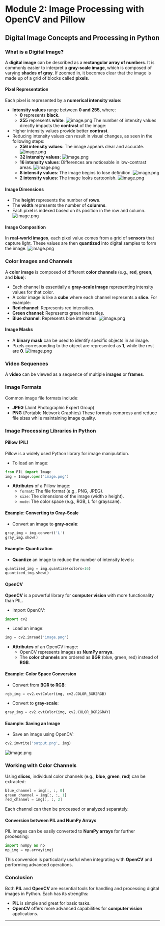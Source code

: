 

# Module 2: Image Processing with OpenCV and Pillow
## Digital Image Concepts and Processing in Python
### What is a Digital Image?
A **digital image** can be described as a **rectangular array of numbers**. It is commonly easier to interpret a **gray-scale image**, which is composed of varying **shades of gray**. If zoomed in, it becomes clear that the image is made up of a grid of blocks called **pixels**.
#### Pixel Representation
Each pixel is represented by a **numerical intensity value**:
- **Intensity values** range between **0 and 255**, where:
	- **0** represents **black**.
	- **255** represents **white**.
![image.png](https://prod-files-secure.s3.us-west-2.amazonaws.com/03e82b26-cccb-4906-bb56-adabcbdc0655/fa1bb4aa-313a-44c2-a7b3-7fa4a8432b08/image.png?X-Amz-Algorithm=AWS4-HMAC-SHA256&X-Amz-Content-Sha256=UNSIGNED-PAYLOAD&X-Amz-Credential=ASIAZI2LB466UBZKWU4E%2F20250202%2Fus-west-2%2Fs3%2Faws4_request&X-Amz-Date=20250202T071235Z&X-Amz-Expires=3600&X-Amz-Security-Token=IQoJb3JpZ2luX2VjEN%2F%2F%2F%2F%2F%2F%2F%2F%2F%2F%2FwEaCXVzLXdlc3QtMiJIMEYCIQCytD%2B6ycMkKUTUdv%2F1%2F65L4oASICPuJe5cZ4KncdfXxwIhALOOUJYOUjzTnlWFR2g%2B1RikHEpbfHPBrREZKd1%2FO3XXKogECOf%2F%2F%2F%2F%2F%2F%2F%2F%2F%2FwEQABoMNjM3NDIzMTgzODA1IgxFte2Ca2TIg8GQ0Qkq3ANU0wrikaso9zGpyubryvrwIs1L%2B7itK2LzrbcI3GNnkEdiBkEk39EM05%2BzNCAkBD8%2FpendWuo0zSK1oQV6nXAW1i578beyv9cdX6qb8SXAZtIkRjuLjDES3VilpoJYDJ%2FKd5KLZMpPIZRm20Qmy9O5Fw7rfjFThM9mnTaCeps5cTK7Ht4Ou9CVLI6U0ykGAJtu%2F65b%2BkeLDXMWbS33W3bqNyk80yyWsqtH7W1Dlrf5%2FYKF4qY5kQIlw0ZZFuzhhNprdES11BGMGqvx8QnqLbYcLTFTKCmnYhAAAx9dYIBBtCLipvvHZaTHbhbMSc2QavxR6xphDSx%2BPlU0VeEtecWbtFlf54Y3LJ4pzA4H9R8DDkkP9CyFEbru1Vr5atIjWWKfTzV6n%2F39qweBUGiOvtxkXLfxWZsz%2Bfg6mlLnmw3qBmH40nMTcK5OW7%2ByfyVwbCyaLkL%2FKuDUoKRL3pTm51SO2qEUgRC87bXeWJNIs%2BQWBgDQ8pP6988UGywIXGSCxsTwqpMLbjYawa1Aice8WbmtPRiQhk2DNFolcpLb5O80T6Ctv9voEIcHUVQAzLNwHkDY5fTK7QxeWLsPnAKUhQ8XDTj7EpEbBXcFqymdsqdE2vKlIB5T9X4W8nZ8ujClnPy8BjqkAaOnxG6ra4DAaGyrWykZEq0GccJj%2B9e84mJsiCZb%2B4jlc4%2FzED%2FbK2SNnC8svT%2F%2FoFYkamY0gVa1hY22a0iQENAGW%2FUiuTGeV3qHPYIxADDKgw2Stx22bFXX%2FD58sHIAwsAYoxJAvrOkoAsrp8MHPHgsJ%2F9rh9PvL%2Bpah91SGfknilpYL%2FCh6zdP6B4QhXZqCHXPQvn00l4HG5fDSVlwfrihDul%2B&X-Amz-Signature=42222a73770831790f9836723d31ee3aa1588e7acea1084e8897e45435ce02a2&X-Amz-SignedHeaders=host&x-id=GetObject)
The number of intensity values directly impacts the **contrast** of the image:
- Higher intensity values provide better **contrast**.
- Reducing intensity values can result in visual changes, as seen in the following steps:
	- **256 intensity values**: The image appears clear and accurate.
![image.png](https://prod-files-secure.s3.us-west-2.amazonaws.com/03e82b26-cccb-4906-bb56-adabcbdc0655/0de7dfb4-99dc-4b87-8932-5165b3c3b775/image.png?X-Amz-Algorithm=AWS4-HMAC-SHA256&X-Amz-Content-Sha256=UNSIGNED-PAYLOAD&X-Amz-Credential=ASIAZI2LB466ZFMJAX24%2F20250202%2Fus-west-2%2Fs3%2Faws4_request&X-Amz-Date=20250202T071236Z&X-Amz-Expires=3600&X-Amz-Security-Token=IQoJb3JpZ2luX2VjEN7%2F%2F%2F%2F%2F%2F%2F%2F%2F%2FwEaCXVzLXdlc3QtMiJIMEYCIQDgE%2Bv09WucupPjsd3e0UH2%2FAxHH1jjP6amSNqWX7q3OQIhANrwscoglPYLRmRM0bliLFbDn6%2F2hmEA7lLdFe5wkO%2BlKogECOf%2F%2F%2F%2F%2F%2F%2F%2F%2F%2FwEQABoMNjM3NDIzMTgzODA1Igy%2FW%2F75KKziNkYKnU0q3ANLjpHph4CTcv63VzJ%2BqmdTHgvj%2BrkeAQFbOla85nKl%2FTnBLPTK1F%2FxGR4dHsGvQmME17C%2Bf8XPXPi5yXgwdQnhOT2slNyL54uHn0oDaxx7XMWGM2Dhgja9M%2FaElYx1ts72Tt9BzJDQIslXya43%2FegtXXwPTLk7TBtwI%2BcvxQJn0LMx54qjD1nGGNcBoOIYzyCcZnm89LwxdKdmVsa8gkTSYSCXwJ87oIKiglGNKVIHY%2FADmGPRYfvnAFSqDDgF8so7eQyITWlMg%2FVI%2Fe1LzoolIlm2OZzXIseIVQWUkX%2Bw3kjxMDEucCD6mkSgwxyJEaAVpKBJyAjFo4v%2Fx1k%2B3QtjMC2WAVdrkjRE4L69o%2F74c1WpToVp1g4SD0xXKIyAgzqXjCpge1lZKwf%2FE7%2FM%2FbobNs2Glohy3SagLil7A2qNTT5nnQBDZy8mUnaDTZ%2FYVwDxBeZhJa2KeKEW4ZOLkxTYOUeghHN5mUAlcNao7TxyimpMzYK2GMT%2FfNfHJWIxY0Ew17%2FtA9SAZtAnQ4yHaWhUvIsWMASHOXdAaJCQaCKInF%2FIzQPcwOSfmcAwmsPc5YjECgJFqnXIwB%2Bovb%2B1fT8Id4C1RIbfvfTYfGDRdUIDGksNXMwTLiZTZh3iyjCInPy8BjqkAXDYLv8IL8K%2FGOOpNkAoumGxQ9z0poLNSfvVbR32eg0A8FO4oysP94XeLhr0cDq7R2qna%2BzuOVTQHmkL1Qls8zqza4Yiz83AI%2BX3wz47YDf1yiN42yqaSrxmqG%2FoAEJG81U1dIyE5wu%2FrdYNfumml4yKCLpi%2BrD79%2BEqK%2B6LLcI8SX%2B9h6U7udnkI7CkLvPFITkNldYcldNy1U%2FqJlIx3ON8tUQN&X-Amz-Signature=14b451f314ea8ec91b08e16efe4c83db1fee53014e95d96daf8e94602dffec06&X-Amz-SignedHeaders=host&x-id=GetObject)
	- **32 intensity values:**
![image.png](https://prod-files-secure.s3.us-west-2.amazonaws.com/03e82b26-cccb-4906-bb56-adabcbdc0655/7eb81f08-b190-4c5a-ba2b-2a498a15b2c4/image.png?X-Amz-Algorithm=AWS4-HMAC-SHA256&X-Amz-Content-Sha256=UNSIGNED-PAYLOAD&X-Amz-Credential=ASIAZI2LB466ZFMJAX24%2F20250202%2Fus-west-2%2Fs3%2Faws4_request&X-Amz-Date=20250202T071236Z&X-Amz-Expires=3600&X-Amz-Security-Token=IQoJb3JpZ2luX2VjEN7%2F%2F%2F%2F%2F%2F%2F%2F%2F%2FwEaCXVzLXdlc3QtMiJIMEYCIQDgE%2Bv09WucupPjsd3e0UH2%2FAxHH1jjP6amSNqWX7q3OQIhANrwscoglPYLRmRM0bliLFbDn6%2F2hmEA7lLdFe5wkO%2BlKogECOf%2F%2F%2F%2F%2F%2F%2F%2F%2F%2FwEQABoMNjM3NDIzMTgzODA1Igy%2FW%2F75KKziNkYKnU0q3ANLjpHph4CTcv63VzJ%2BqmdTHgvj%2BrkeAQFbOla85nKl%2FTnBLPTK1F%2FxGR4dHsGvQmME17C%2Bf8XPXPi5yXgwdQnhOT2slNyL54uHn0oDaxx7XMWGM2Dhgja9M%2FaElYx1ts72Tt9BzJDQIslXya43%2FegtXXwPTLk7TBtwI%2BcvxQJn0LMx54qjD1nGGNcBoOIYzyCcZnm89LwxdKdmVsa8gkTSYSCXwJ87oIKiglGNKVIHY%2FADmGPRYfvnAFSqDDgF8so7eQyITWlMg%2FVI%2Fe1LzoolIlm2OZzXIseIVQWUkX%2Bw3kjxMDEucCD6mkSgwxyJEaAVpKBJyAjFo4v%2Fx1k%2B3QtjMC2WAVdrkjRE4L69o%2F74c1WpToVp1g4SD0xXKIyAgzqXjCpge1lZKwf%2FE7%2FM%2FbobNs2Glohy3SagLil7A2qNTT5nnQBDZy8mUnaDTZ%2FYVwDxBeZhJa2KeKEW4ZOLkxTYOUeghHN5mUAlcNao7TxyimpMzYK2GMT%2FfNfHJWIxY0Ew17%2FtA9SAZtAnQ4yHaWhUvIsWMASHOXdAaJCQaCKInF%2FIzQPcwOSfmcAwmsPc5YjECgJFqnXIwB%2Bovb%2B1fT8Id4C1RIbfvfTYfGDRdUIDGksNXMwTLiZTZh3iyjCInPy8BjqkAXDYLv8IL8K%2FGOOpNkAoumGxQ9z0poLNSfvVbR32eg0A8FO4oysP94XeLhr0cDq7R2qna%2BzuOVTQHmkL1Qls8zqza4Yiz83AI%2BX3wz47YDf1yiN42yqaSrxmqG%2FoAEJG81U1dIyE5wu%2FrdYNfumml4yKCLpi%2BrD79%2BEqK%2B6LLcI8SX%2B9h6U7udnkI7CkLvPFITkNldYcldNy1U%2FqJlIx3ON8tUQN&X-Amz-Signature=69b2350a41fb8f43431e706cb5d4b8f6b90df2a18000d48f0a590aa41b603be3&X-Amz-SignedHeaders=host&x-id=GetObject)
	- **16 intensity values**: Differences are noticeable in low-contrast areas.
![image.png](https://prod-files-secure.s3.us-west-2.amazonaws.com/03e82b26-cccb-4906-bb56-adabcbdc0655/6bf56d44-9a14-4b7b-98c2-1f00b8630f0c/image.png?X-Amz-Algorithm=AWS4-HMAC-SHA256&X-Amz-Content-Sha256=UNSIGNED-PAYLOAD&X-Amz-Credential=ASIAZI2LB466ZFMJAX24%2F20250202%2Fus-west-2%2Fs3%2Faws4_request&X-Amz-Date=20250202T071236Z&X-Amz-Expires=3600&X-Amz-Security-Token=IQoJb3JpZ2luX2VjEN7%2F%2F%2F%2F%2F%2F%2F%2F%2F%2FwEaCXVzLXdlc3QtMiJIMEYCIQDgE%2Bv09WucupPjsd3e0UH2%2FAxHH1jjP6amSNqWX7q3OQIhANrwscoglPYLRmRM0bliLFbDn6%2F2hmEA7lLdFe5wkO%2BlKogECOf%2F%2F%2F%2F%2F%2F%2F%2F%2F%2FwEQABoMNjM3NDIzMTgzODA1Igy%2FW%2F75KKziNkYKnU0q3ANLjpHph4CTcv63VzJ%2BqmdTHgvj%2BrkeAQFbOla85nKl%2FTnBLPTK1F%2FxGR4dHsGvQmME17C%2Bf8XPXPi5yXgwdQnhOT2slNyL54uHn0oDaxx7XMWGM2Dhgja9M%2FaElYx1ts72Tt9BzJDQIslXya43%2FegtXXwPTLk7TBtwI%2BcvxQJn0LMx54qjD1nGGNcBoOIYzyCcZnm89LwxdKdmVsa8gkTSYSCXwJ87oIKiglGNKVIHY%2FADmGPRYfvnAFSqDDgF8so7eQyITWlMg%2FVI%2Fe1LzoolIlm2OZzXIseIVQWUkX%2Bw3kjxMDEucCD6mkSgwxyJEaAVpKBJyAjFo4v%2Fx1k%2B3QtjMC2WAVdrkjRE4L69o%2F74c1WpToVp1g4SD0xXKIyAgzqXjCpge1lZKwf%2FE7%2FM%2FbobNs2Glohy3SagLil7A2qNTT5nnQBDZy8mUnaDTZ%2FYVwDxBeZhJa2KeKEW4ZOLkxTYOUeghHN5mUAlcNao7TxyimpMzYK2GMT%2FfNfHJWIxY0Ew17%2FtA9SAZtAnQ4yHaWhUvIsWMASHOXdAaJCQaCKInF%2FIzQPcwOSfmcAwmsPc5YjECgJFqnXIwB%2Bovb%2B1fT8Id4C1RIbfvfTYfGDRdUIDGksNXMwTLiZTZh3iyjCInPy8BjqkAXDYLv8IL8K%2FGOOpNkAoumGxQ9z0poLNSfvVbR32eg0A8FO4oysP94XeLhr0cDq7R2qna%2BzuOVTQHmkL1Qls8zqza4Yiz83AI%2BX3wz47YDf1yiN42yqaSrxmqG%2FoAEJG81U1dIyE5wu%2FrdYNfumml4yKCLpi%2BrD79%2BEqK%2B6LLcI8SX%2B9h6U7udnkI7CkLvPFITkNldYcldNy1U%2FqJlIx3ON8tUQN&X-Amz-Signature=c3fc467c6714d14e2d6a405c339c08c8605f3a6863bc77199f08b280121cc956&X-Amz-SignedHeaders=host&x-id=GetObject)
	- **8 intensity values**: The image begins to lose definition.
![image.png](https://prod-files-secure.s3.us-west-2.amazonaws.com/03e82b26-cccb-4906-bb56-adabcbdc0655/cca05878-ca1a-43e0-8bec-1d146756f9ae/image.png?X-Amz-Algorithm=AWS4-HMAC-SHA256&X-Amz-Content-Sha256=UNSIGNED-PAYLOAD&X-Amz-Credential=ASIAZI2LB466ZFMJAX24%2F20250202%2Fus-west-2%2Fs3%2Faws4_request&X-Amz-Date=20250202T071236Z&X-Amz-Expires=3600&X-Amz-Security-Token=IQoJb3JpZ2luX2VjEN7%2F%2F%2F%2F%2F%2F%2F%2F%2F%2FwEaCXVzLXdlc3QtMiJIMEYCIQDgE%2Bv09WucupPjsd3e0UH2%2FAxHH1jjP6amSNqWX7q3OQIhANrwscoglPYLRmRM0bliLFbDn6%2F2hmEA7lLdFe5wkO%2BlKogECOf%2F%2F%2F%2F%2F%2F%2F%2F%2F%2FwEQABoMNjM3NDIzMTgzODA1Igy%2FW%2F75KKziNkYKnU0q3ANLjpHph4CTcv63VzJ%2BqmdTHgvj%2BrkeAQFbOla85nKl%2FTnBLPTK1F%2FxGR4dHsGvQmME17C%2Bf8XPXPi5yXgwdQnhOT2slNyL54uHn0oDaxx7XMWGM2Dhgja9M%2FaElYx1ts72Tt9BzJDQIslXya43%2FegtXXwPTLk7TBtwI%2BcvxQJn0LMx54qjD1nGGNcBoOIYzyCcZnm89LwxdKdmVsa8gkTSYSCXwJ87oIKiglGNKVIHY%2FADmGPRYfvnAFSqDDgF8so7eQyITWlMg%2FVI%2Fe1LzoolIlm2OZzXIseIVQWUkX%2Bw3kjxMDEucCD6mkSgwxyJEaAVpKBJyAjFo4v%2Fx1k%2B3QtjMC2WAVdrkjRE4L69o%2F74c1WpToVp1g4SD0xXKIyAgzqXjCpge1lZKwf%2FE7%2FM%2FbobNs2Glohy3SagLil7A2qNTT5nnQBDZy8mUnaDTZ%2FYVwDxBeZhJa2KeKEW4ZOLkxTYOUeghHN5mUAlcNao7TxyimpMzYK2GMT%2FfNfHJWIxY0Ew17%2FtA9SAZtAnQ4yHaWhUvIsWMASHOXdAaJCQaCKInF%2FIzQPcwOSfmcAwmsPc5YjECgJFqnXIwB%2Bovb%2B1fT8Id4C1RIbfvfTYfGDRdUIDGksNXMwTLiZTZh3iyjCInPy8BjqkAXDYLv8IL8K%2FGOOpNkAoumGxQ9z0poLNSfvVbR32eg0A8FO4oysP94XeLhr0cDq7R2qna%2BzuOVTQHmkL1Qls8zqza4Yiz83AI%2BX3wz47YDf1yiN42yqaSrxmqG%2FoAEJG81U1dIyE5wu%2FrdYNfumml4yKCLpi%2BrD79%2BEqK%2B6LLcI8SX%2B9h6U7udnkI7CkLvPFITkNldYcldNy1U%2FqJlIx3ON8tUQN&X-Amz-Signature=7bbe2f225b16953304f043de42ee9f271e54c1df5630c3abab26dd73e5dc9b5b&X-Amz-SignedHeaders=host&x-id=GetObject)
	- **2 intensity values**: The image looks cartoonish.
![image.png](https://prod-files-secure.s3.us-west-2.amazonaws.com/03e82b26-cccb-4906-bb56-adabcbdc0655/12da64d7-6b97-44e0-bc2c-52b9c47ce212/image.png?X-Amz-Algorithm=AWS4-HMAC-SHA256&X-Amz-Content-Sha256=UNSIGNED-PAYLOAD&X-Amz-Credential=ASIAZI2LB466ZFMJAX24%2F20250202%2Fus-west-2%2Fs3%2Faws4_request&X-Amz-Date=20250202T071236Z&X-Amz-Expires=3600&X-Amz-Security-Token=IQoJb3JpZ2luX2VjEN7%2F%2F%2F%2F%2F%2F%2F%2F%2F%2FwEaCXVzLXdlc3QtMiJIMEYCIQDgE%2Bv09WucupPjsd3e0UH2%2FAxHH1jjP6amSNqWX7q3OQIhANrwscoglPYLRmRM0bliLFbDn6%2F2hmEA7lLdFe5wkO%2BlKogECOf%2F%2F%2F%2F%2F%2F%2F%2F%2F%2FwEQABoMNjM3NDIzMTgzODA1Igy%2FW%2F75KKziNkYKnU0q3ANLjpHph4CTcv63VzJ%2BqmdTHgvj%2BrkeAQFbOla85nKl%2FTnBLPTK1F%2FxGR4dHsGvQmME17C%2Bf8XPXPi5yXgwdQnhOT2slNyL54uHn0oDaxx7XMWGM2Dhgja9M%2FaElYx1ts72Tt9BzJDQIslXya43%2FegtXXwPTLk7TBtwI%2BcvxQJn0LMx54qjD1nGGNcBoOIYzyCcZnm89LwxdKdmVsa8gkTSYSCXwJ87oIKiglGNKVIHY%2FADmGPRYfvnAFSqDDgF8so7eQyITWlMg%2FVI%2Fe1LzoolIlm2OZzXIseIVQWUkX%2Bw3kjxMDEucCD6mkSgwxyJEaAVpKBJyAjFo4v%2Fx1k%2B3QtjMC2WAVdrkjRE4L69o%2F74c1WpToVp1g4SD0xXKIyAgzqXjCpge1lZKwf%2FE7%2FM%2FbobNs2Glohy3SagLil7A2qNTT5nnQBDZy8mUnaDTZ%2FYVwDxBeZhJa2KeKEW4ZOLkxTYOUeghHN5mUAlcNao7TxyimpMzYK2GMT%2FfNfHJWIxY0Ew17%2FtA9SAZtAnQ4yHaWhUvIsWMASHOXdAaJCQaCKInF%2FIzQPcwOSfmcAwmsPc5YjECgJFqnXIwB%2Bovb%2B1fT8Id4C1RIbfvfTYfGDRdUIDGksNXMwTLiZTZh3iyjCInPy8BjqkAXDYLv8IL8K%2FGOOpNkAoumGxQ9z0poLNSfvVbR32eg0A8FO4oysP94XeLhr0cDq7R2qna%2BzuOVTQHmkL1Qls8zqza4Yiz83AI%2BX3wz47YDf1yiN42yqaSrxmqG%2FoAEJG81U1dIyE5wu%2FrdYNfumml4yKCLpi%2BrD79%2BEqK%2B6LLcI8SX%2B9h6U7udnkI7CkLvPFITkNldYcldNy1U%2FqJlIx3ON8tUQN&X-Amz-Signature=918d2b4c9bd37dcfd1bdb04234f2a504a7535e605f2e8e7143e5b24851952090&X-Amz-SignedHeaders=host&x-id=GetObject)
#### Image Dimensions
- The **height** represents the number of **rows**.
- The **width** represents the number of **columns**.
- Each pixel is indexed based on its position in the row and column.
![image.png](https://prod-files-secure.s3.us-west-2.amazonaws.com/03e82b26-cccb-4906-bb56-adabcbdc0655/ff056335-e79e-4491-b508-30cd45b6c194/image.png?X-Amz-Algorithm=AWS4-HMAC-SHA256&X-Amz-Content-Sha256=UNSIGNED-PAYLOAD&X-Amz-Credential=ASIAZI2LB466UBZKWU4E%2F20250202%2Fus-west-2%2Fs3%2Faws4_request&X-Amz-Date=20250202T071235Z&X-Amz-Expires=3600&X-Amz-Security-Token=IQoJb3JpZ2luX2VjEN%2F%2F%2F%2F%2F%2F%2F%2F%2F%2F%2FwEaCXVzLXdlc3QtMiJIMEYCIQCytD%2B6ycMkKUTUdv%2F1%2F65L4oASICPuJe5cZ4KncdfXxwIhALOOUJYOUjzTnlWFR2g%2B1RikHEpbfHPBrREZKd1%2FO3XXKogECOf%2F%2F%2F%2F%2F%2F%2F%2F%2F%2FwEQABoMNjM3NDIzMTgzODA1IgxFte2Ca2TIg8GQ0Qkq3ANU0wrikaso9zGpyubryvrwIs1L%2B7itK2LzrbcI3GNnkEdiBkEk39EM05%2BzNCAkBD8%2FpendWuo0zSK1oQV6nXAW1i578beyv9cdX6qb8SXAZtIkRjuLjDES3VilpoJYDJ%2FKd5KLZMpPIZRm20Qmy9O5Fw7rfjFThM9mnTaCeps5cTK7Ht4Ou9CVLI6U0ykGAJtu%2F65b%2BkeLDXMWbS33W3bqNyk80yyWsqtH7W1Dlrf5%2FYKF4qY5kQIlw0ZZFuzhhNprdES11BGMGqvx8QnqLbYcLTFTKCmnYhAAAx9dYIBBtCLipvvHZaTHbhbMSc2QavxR6xphDSx%2BPlU0VeEtecWbtFlf54Y3LJ4pzA4H9R8DDkkP9CyFEbru1Vr5atIjWWKfTzV6n%2F39qweBUGiOvtxkXLfxWZsz%2Bfg6mlLnmw3qBmH40nMTcK5OW7%2ByfyVwbCyaLkL%2FKuDUoKRL3pTm51SO2qEUgRC87bXeWJNIs%2BQWBgDQ8pP6988UGywIXGSCxsTwqpMLbjYawa1Aice8WbmtPRiQhk2DNFolcpLb5O80T6Ctv9voEIcHUVQAzLNwHkDY5fTK7QxeWLsPnAKUhQ8XDTj7EpEbBXcFqymdsqdE2vKlIB5T9X4W8nZ8ujClnPy8BjqkAaOnxG6ra4DAaGyrWykZEq0GccJj%2B9e84mJsiCZb%2B4jlc4%2FzED%2FbK2SNnC8svT%2F%2FoFYkamY0gVa1hY22a0iQENAGW%2FUiuTGeV3qHPYIxADDKgw2Stx22bFXX%2FD58sHIAwsAYoxJAvrOkoAsrp8MHPHgsJ%2F9rh9PvL%2Bpah91SGfknilpYL%2FCh6zdP6B4QhXZqCHXPQvn00l4HG5fDSVlwfrihDul%2B&X-Amz-Signature=d7fe3caae86354671ef469e6b819a14e37b8815f0d14b651fb5d7e8ee8a179c4&X-Amz-SignedHeaders=host&x-id=GetObject)
#### Image Composition
In **real-world images**, each pixel value comes from a grid of **sensors** that capture light. These values are then **quantized** into digital samples to form the image.
![image.png](https://prod-files-secure.s3.us-west-2.amazonaws.com/03e82b26-cccb-4906-bb56-adabcbdc0655/0c721ea0-409b-4d32-b630-a00d6f170d18/image.png?X-Amz-Algorithm=AWS4-HMAC-SHA256&X-Amz-Content-Sha256=UNSIGNED-PAYLOAD&X-Amz-Credential=ASIAZI2LB466UBZKWU4E%2F20250202%2Fus-west-2%2Fs3%2Faws4_request&X-Amz-Date=20250202T071235Z&X-Amz-Expires=3600&X-Amz-Security-Token=IQoJb3JpZ2luX2VjEN%2F%2F%2F%2F%2F%2F%2F%2F%2F%2F%2FwEaCXVzLXdlc3QtMiJIMEYCIQCytD%2B6ycMkKUTUdv%2F1%2F65L4oASICPuJe5cZ4KncdfXxwIhALOOUJYOUjzTnlWFR2g%2B1RikHEpbfHPBrREZKd1%2FO3XXKogECOf%2F%2F%2F%2F%2F%2F%2F%2F%2F%2FwEQABoMNjM3NDIzMTgzODA1IgxFte2Ca2TIg8GQ0Qkq3ANU0wrikaso9zGpyubryvrwIs1L%2B7itK2LzrbcI3GNnkEdiBkEk39EM05%2BzNCAkBD8%2FpendWuo0zSK1oQV6nXAW1i578beyv9cdX6qb8SXAZtIkRjuLjDES3VilpoJYDJ%2FKd5KLZMpPIZRm20Qmy9O5Fw7rfjFThM9mnTaCeps5cTK7Ht4Ou9CVLI6U0ykGAJtu%2F65b%2BkeLDXMWbS33W3bqNyk80yyWsqtH7W1Dlrf5%2FYKF4qY5kQIlw0ZZFuzhhNprdES11BGMGqvx8QnqLbYcLTFTKCmnYhAAAx9dYIBBtCLipvvHZaTHbhbMSc2QavxR6xphDSx%2BPlU0VeEtecWbtFlf54Y3LJ4pzA4H9R8DDkkP9CyFEbru1Vr5atIjWWKfTzV6n%2F39qweBUGiOvtxkXLfxWZsz%2Bfg6mlLnmw3qBmH40nMTcK5OW7%2ByfyVwbCyaLkL%2FKuDUoKRL3pTm51SO2qEUgRC87bXeWJNIs%2BQWBgDQ8pP6988UGywIXGSCxsTwqpMLbjYawa1Aice8WbmtPRiQhk2DNFolcpLb5O80T6Ctv9voEIcHUVQAzLNwHkDY5fTK7QxeWLsPnAKUhQ8XDTj7EpEbBXcFqymdsqdE2vKlIB5T9X4W8nZ8ujClnPy8BjqkAaOnxG6ra4DAaGyrWykZEq0GccJj%2B9e84mJsiCZb%2B4jlc4%2FzED%2FbK2SNnC8svT%2F%2FoFYkamY0gVa1hY22a0iQENAGW%2FUiuTGeV3qHPYIxADDKgw2Stx22bFXX%2FD58sHIAwsAYoxJAvrOkoAsrp8MHPHgsJ%2F9rh9PvL%2Bpah91SGfknilpYL%2FCh6zdP6B4QhXZqCHXPQvn00l4HG5fDSVlwfrihDul%2B&X-Amz-Signature=7e1f2046e3faebf65615e48ad4c811c898d1c32dab505be871dc2c10b8a1bf1c&X-Amz-SignedHeaders=host&x-id=GetObject)
### Color Images and Channels
A **color image** is composed of different **color channels** (e.g., **red**, **green**, and **blue**):
- Each channel is essentially a **gray-scale image** representing intensity values for that color.
- A color image is like a **cube** where each channel represents a **slice**.
For example:
- **Red channel**: Represents red intensities.
- **Green channel**: Represents green intensities.
- **Blue channel**: Represents blue intensities.
![image.png](https://prod-files-secure.s3.us-west-2.amazonaws.com/03e82b26-cccb-4906-bb56-adabcbdc0655/c0cc17c9-842f-413f-82e8-f3f44278cf74/image.png?X-Amz-Algorithm=AWS4-HMAC-SHA256&X-Amz-Content-Sha256=UNSIGNED-PAYLOAD&X-Amz-Credential=ASIAZI2LB466UBZKWU4E%2F20250202%2Fus-west-2%2Fs3%2Faws4_request&X-Amz-Date=20250202T071235Z&X-Amz-Expires=3600&X-Amz-Security-Token=IQoJb3JpZ2luX2VjEN%2F%2F%2F%2F%2F%2F%2F%2F%2F%2F%2FwEaCXVzLXdlc3QtMiJIMEYCIQCytD%2B6ycMkKUTUdv%2F1%2F65L4oASICPuJe5cZ4KncdfXxwIhALOOUJYOUjzTnlWFR2g%2B1RikHEpbfHPBrREZKd1%2FO3XXKogECOf%2F%2F%2F%2F%2F%2F%2F%2F%2F%2FwEQABoMNjM3NDIzMTgzODA1IgxFte2Ca2TIg8GQ0Qkq3ANU0wrikaso9zGpyubryvrwIs1L%2B7itK2LzrbcI3GNnkEdiBkEk39EM05%2BzNCAkBD8%2FpendWuo0zSK1oQV6nXAW1i578beyv9cdX6qb8SXAZtIkRjuLjDES3VilpoJYDJ%2FKd5KLZMpPIZRm20Qmy9O5Fw7rfjFThM9mnTaCeps5cTK7Ht4Ou9CVLI6U0ykGAJtu%2F65b%2BkeLDXMWbS33W3bqNyk80yyWsqtH7W1Dlrf5%2FYKF4qY5kQIlw0ZZFuzhhNprdES11BGMGqvx8QnqLbYcLTFTKCmnYhAAAx9dYIBBtCLipvvHZaTHbhbMSc2QavxR6xphDSx%2BPlU0VeEtecWbtFlf54Y3LJ4pzA4H9R8DDkkP9CyFEbru1Vr5atIjWWKfTzV6n%2F39qweBUGiOvtxkXLfxWZsz%2Bfg6mlLnmw3qBmH40nMTcK5OW7%2ByfyVwbCyaLkL%2FKuDUoKRL3pTm51SO2qEUgRC87bXeWJNIs%2BQWBgDQ8pP6988UGywIXGSCxsTwqpMLbjYawa1Aice8WbmtPRiQhk2DNFolcpLb5O80T6Ctv9voEIcHUVQAzLNwHkDY5fTK7QxeWLsPnAKUhQ8XDTj7EpEbBXcFqymdsqdE2vKlIB5T9X4W8nZ8ujClnPy8BjqkAaOnxG6ra4DAaGyrWykZEq0GccJj%2B9e84mJsiCZb%2B4jlc4%2FzED%2FbK2SNnC8svT%2F%2FoFYkamY0gVa1hY22a0iQENAGW%2FUiuTGeV3qHPYIxADDKgw2Stx22bFXX%2FD58sHIAwsAYoxJAvrOkoAsrp8MHPHgsJ%2F9rh9PvL%2Bpah91SGfknilpYL%2FCh6zdP6B4QhXZqCHXPQvn00l4HG5fDSVlwfrihDul%2B&X-Amz-Signature=4d44696b3b6ee700bda388681fc1c820d76049916fc423b91c9d2d1430fce7bf&X-Amz-SignedHeaders=host&x-id=GetObject)
#### Image Masks
- A **binary mask** can be used to identify specific objects in an image.
- Pixels corresponding to the object are represented as **1**, while the rest are **0**.
![image.png](https://prod-files-secure.s3.us-west-2.amazonaws.com/03e82b26-cccb-4906-bb56-adabcbdc0655/667eab4d-d19d-4618-81d0-663b6beb002c/image.png?X-Amz-Algorithm=AWS4-HMAC-SHA256&X-Amz-Content-Sha256=UNSIGNED-PAYLOAD&X-Amz-Credential=ASIAZI2LB466UBZKWU4E%2F20250202%2Fus-west-2%2Fs3%2Faws4_request&X-Amz-Date=20250202T071235Z&X-Amz-Expires=3600&X-Amz-Security-Token=IQoJb3JpZ2luX2VjEN%2F%2F%2F%2F%2F%2F%2F%2F%2F%2F%2FwEaCXVzLXdlc3QtMiJIMEYCIQCytD%2B6ycMkKUTUdv%2F1%2F65L4oASICPuJe5cZ4KncdfXxwIhALOOUJYOUjzTnlWFR2g%2B1RikHEpbfHPBrREZKd1%2FO3XXKogECOf%2F%2F%2F%2F%2F%2F%2F%2F%2F%2FwEQABoMNjM3NDIzMTgzODA1IgxFte2Ca2TIg8GQ0Qkq3ANU0wrikaso9zGpyubryvrwIs1L%2B7itK2LzrbcI3GNnkEdiBkEk39EM05%2BzNCAkBD8%2FpendWuo0zSK1oQV6nXAW1i578beyv9cdX6qb8SXAZtIkRjuLjDES3VilpoJYDJ%2FKd5KLZMpPIZRm20Qmy9O5Fw7rfjFThM9mnTaCeps5cTK7Ht4Ou9CVLI6U0ykGAJtu%2F65b%2BkeLDXMWbS33W3bqNyk80yyWsqtH7W1Dlrf5%2FYKF4qY5kQIlw0ZZFuzhhNprdES11BGMGqvx8QnqLbYcLTFTKCmnYhAAAx9dYIBBtCLipvvHZaTHbhbMSc2QavxR6xphDSx%2BPlU0VeEtecWbtFlf54Y3LJ4pzA4H9R8DDkkP9CyFEbru1Vr5atIjWWKfTzV6n%2F39qweBUGiOvtxkXLfxWZsz%2Bfg6mlLnmw3qBmH40nMTcK5OW7%2ByfyVwbCyaLkL%2FKuDUoKRL3pTm51SO2qEUgRC87bXeWJNIs%2BQWBgDQ8pP6988UGywIXGSCxsTwqpMLbjYawa1Aice8WbmtPRiQhk2DNFolcpLb5O80T6Ctv9voEIcHUVQAzLNwHkDY5fTK7QxeWLsPnAKUhQ8XDTj7EpEbBXcFqymdsqdE2vKlIB5T9X4W8nZ8ujClnPy8BjqkAaOnxG6ra4DAaGyrWykZEq0GccJj%2B9e84mJsiCZb%2B4jlc4%2FzED%2FbK2SNnC8svT%2F%2FoFYkamY0gVa1hY22a0iQENAGW%2FUiuTGeV3qHPYIxADDKgw2Stx22bFXX%2FD58sHIAwsAYoxJAvrOkoAsrp8MHPHgsJ%2F9rh9PvL%2Bpah91SGfknilpYL%2FCh6zdP6B4QhXZqCHXPQvn00l4HG5fDSVlwfrihDul%2B&X-Amz-Signature=2d07dc4d3a0fabb07138d11cdcc2777a17dc8b045d6d6354273636958d1e9f99&X-Amz-SignedHeaders=host&x-id=GetObject)
### Video Sequences
A **video** can be viewed as a sequence of multiple **images** or **frames**.
### Image Formats
Common image file formats include:
- **JPEG** (Joint Photographic Expert Group)
- **PNG** (Portable Network Graphics)
These formats compress and reduce file sizes while maintaining image quality.
### Image Processing Libraries in Python
#### Pillow (PIL)
Pillow is a widely used Python library for image manipulation.
- To load an image:
```python
from PIL import Image
img = Image.open('image.png')
```
- **Attributes** of a Pillow image:
	- `format`: The file format (e.g., PNG, JPEG).
	- `size`: The dimensions of the image (width x height).
	- `mode`: The color space (e.g., RGB, L for grayscale).
#### Example: Converting to Gray-Scale
- Convert an image to **gray-scale**:
```python
gray_img = img.convert('L')
gray_img.show()
```
#### Example: Quantization
- **Quantize** an image to reduce the number of intensity levels:
```python
quantized_img = img.quantize(colors=16)
quantized_img.show()
```
#### OpenCV
**OpenCV** is a powerful library for **computer vision** with more functionality than PIL.
- Import OpenCV:
```python
import cv2
```
- Load an image:
```python
img = cv2.imread('image.png')
```
- **Attributes** of an OpenCV image:
	- OpenCV represents images as **NumPy arrays**.
	- The **color channels** are ordered as **BGR** (blue, green, red) instead of **RGB**.
#### Example: Color Space Conversion
- Convert from **BGR to RGB**:
```python
rgb_img = cv2.cvtColor(img, cv2.COLOR_BGR2RGB)
```
- Convert to **gray-scale**:
```python
gray_img = cv2.cvtColor(img, cv2.COLOR_BGR2GRAY)
```
#### Example: Saving an Image
- Save an image using OpenCV:
```python
cv2.imwrite('output.png', img)
```
![image.png](https://prod-files-secure.s3.us-west-2.amazonaws.com/03e82b26-cccb-4906-bb56-adabcbdc0655/25fcc977-54ea-484c-997e-9b6bd016f347/image.png?X-Amz-Algorithm=AWS4-HMAC-SHA256&X-Amz-Content-Sha256=UNSIGNED-PAYLOAD&X-Amz-Credential=ASIAZI2LB466UBZKWU4E%2F20250202%2Fus-west-2%2Fs3%2Faws4_request&X-Amz-Date=20250202T071235Z&X-Amz-Expires=3600&X-Amz-Security-Token=IQoJb3JpZ2luX2VjEN%2F%2F%2F%2F%2F%2F%2F%2F%2F%2F%2FwEaCXVzLXdlc3QtMiJIMEYCIQCytD%2B6ycMkKUTUdv%2F1%2F65L4oASICPuJe5cZ4KncdfXxwIhALOOUJYOUjzTnlWFR2g%2B1RikHEpbfHPBrREZKd1%2FO3XXKogECOf%2F%2F%2F%2F%2F%2F%2F%2F%2F%2FwEQABoMNjM3NDIzMTgzODA1IgxFte2Ca2TIg8GQ0Qkq3ANU0wrikaso9zGpyubryvrwIs1L%2B7itK2LzrbcI3GNnkEdiBkEk39EM05%2BzNCAkBD8%2FpendWuo0zSK1oQV6nXAW1i578beyv9cdX6qb8SXAZtIkRjuLjDES3VilpoJYDJ%2FKd5KLZMpPIZRm20Qmy9O5Fw7rfjFThM9mnTaCeps5cTK7Ht4Ou9CVLI6U0ykGAJtu%2F65b%2BkeLDXMWbS33W3bqNyk80yyWsqtH7W1Dlrf5%2FYKF4qY5kQIlw0ZZFuzhhNprdES11BGMGqvx8QnqLbYcLTFTKCmnYhAAAx9dYIBBtCLipvvHZaTHbhbMSc2QavxR6xphDSx%2BPlU0VeEtecWbtFlf54Y3LJ4pzA4H9R8DDkkP9CyFEbru1Vr5atIjWWKfTzV6n%2F39qweBUGiOvtxkXLfxWZsz%2Bfg6mlLnmw3qBmH40nMTcK5OW7%2ByfyVwbCyaLkL%2FKuDUoKRL3pTm51SO2qEUgRC87bXeWJNIs%2BQWBgDQ8pP6988UGywIXGSCxsTwqpMLbjYawa1Aice8WbmtPRiQhk2DNFolcpLb5O80T6Ctv9voEIcHUVQAzLNwHkDY5fTK7QxeWLsPnAKUhQ8XDTj7EpEbBXcFqymdsqdE2vKlIB5T9X4W8nZ8ujClnPy8BjqkAaOnxG6ra4DAaGyrWykZEq0GccJj%2B9e84mJsiCZb%2B4jlc4%2FzED%2FbK2SNnC8svT%2F%2FoFYkamY0gVa1hY22a0iQENAGW%2FUiuTGeV3qHPYIxADDKgw2Stx22bFXX%2FD58sHIAwsAYoxJAvrOkoAsrp8MHPHgsJ%2F9rh9PvL%2Bpah91SGfknilpYL%2FCh6zdP6B4QhXZqCHXPQvn00l4HG5fDSVlwfrihDul%2B&X-Amz-Signature=92914d44b244f1a8cea9758b8b15fa282b0e86c2fefe0024941b157fb18e9253&X-Amz-SignedHeaders=host&x-id=GetObject)
### Working with Color Channels
Using **slices**, individual color channels (e.g., **blue**, **green**, **red**) can be extracted:
```python
blue_channel = img[:, :, 0]
green_channel = img[:, :, 1]
red_channel = img[:, :, 2]
```
Each channel can then be processed or analyzed separately.
#### Conversion between PIL and NumPy Arrays
PIL images can be easily converted to **NumPy arrays** for further processing:
```python
import numpy as np
np_img = np.array(img)
```
This conversion is particularly useful when integrating with **OpenCV** and performing advanced operations.
### Conclusion
Both **PIL** and **OpenCV** are essential tools for handling and processing digital images in Python. Each has its strengths:
- **PIL** is simple and great for basic tasks.
- **OpenCV** offers more advanced capabilities for **computer vision** applications.
___


